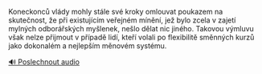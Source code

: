 
Koneckonců vlády mohly stále své kroky omlouvat poukazem na skutečnost, že při existujícím veřejném mínění, jež bylo zcela v zajetí mylných odborářských myšlenek, nešlo dělat nic jiného. Takovou výmluvu však nelze přijmout v případě lidí, kteří volali po flexibilitě směnných kurzů jako dokonalém a nejlepším měnovém systému.

[🔊 Poslechnout audio](/data/7-paragraphs/audio/chapter_156/para_009-Koneckonc-vldy-mohly-stle-sv-kroky-omlouvat-po.mp3)
